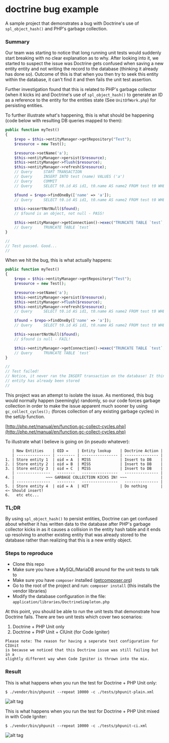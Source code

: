 # doctrine bug example

A sample project that demonstrates a bug with Doctrine's use of ```spl_object_hash()``` and PHP's garbage collection.

### Summary

Our team was starting to notice that long running unit tests would suddenly start breaking with no clear explanation as to why. After looking into it, we started to suspect the issue was Doctrine gets confused when saving a new entity entity and not writing the record to the database (thinking it already has done so). Outcome of this is that when you then try to seek this entity within the database, it can't find it and then fails the unit test assertion.

Further investigation found that this is related to PHP's garbage collector (when it kicks in) and Doctrine's use of ```spl_object_hash()``` to generate an ID as a reference to the entity for the entities state (See ```UnitOfWork.php```) for persisting entities.

To further illustrate what's happening, this is what should be happening (code below with resulting DB queries mapped to them):

```php
public function myTest()
{
	$repo = $this->entityManager->getRepository("Test");
	$resource = new Test();

	$resource->setName('a');
	$this->entityManager->persist($resource);
	$this->entityManager->flush($resource);
	$this->entityManager->refresh($resource);
	// Query     START TRANSACTION
	// Query     INSERT INTO test (name) VALUES ('a')
	// Query     COMMIT
	// Query     SELECT t0.id AS id1, t0.name AS name2 FROM test t0 WHERE t0.id = 1

	$found = $repo->findOneBy(['name' => 'a']);
	// Query     SELECT t0.id AS id1, t0.name AS name2 FROM test t0 WHERE t0.name = 'a' LIMIT 1

	$this->assertNotNull($found);
	// $found is an object, not null - PASS!

	$this->entityManager->getConnection()->exec("TRUNCATE TABLE `test`;");
	// Query     TRUNCATE TABLE `test`
}

//
// Test passed. Good...
//
```

When we hit the bug, this is what actually happens:

```php
public function myTest()
{
	$repo = $this->entityManager->getRepository("Test");
	$resource = new Test();

	$resource->setName('a');
	$this->entityManager->persist($resource);
	$this->entityManager->flush($resource);
	$this->entityManager->refresh($resource);
	// Query     SELECT t0.id AS id1, t0.name AS name2 FROM test t0 WHERE t0.id = 1

	$found = $repo->findOneBy(['name' => 'a']);
	// Query     SELECT t0.id AS id1, t0.name AS name2 FROM test t0 WHERE t0.name = 'a' LIMIT 1

	$this->assertNotNull($found);
	// $found is null - FAIL!

	$this->entityManager->getConnection()->exec("TRUNCATE TABLE `test`;");
	// Query     TRUNCATE TABLE `test`
}

//
// Test failed!
// Notice, it never ran the INSERT transaction on the database! It think's this
// entity has already been stored
//
```

This project was an attempt to isolate the issue. As mentioned, this bug would normally happen (seemingly) randomly, so our code forces garbage collection in order to make the issue apparent much sooner by using ```gc_collect_cycles();``` (forces collection of any existing garbage cycles) in the setUp function.

[http://php.net/manual/en/function.gc-collect-cycles.php](http://php.net/manual/en/function.gc-collect-cycles.php)

To illustrate what I believe is going on (in pseudo whatever):

```
   | New Entities    | OID =    | Entity lookup    | Doctrine Action |
   | --------------- | -------- | ---------------- | --------------- |
1. | Store entity 1  | oid = A  | MISS             | Insert to DB    |
2. | Store entity 2  | oid = B  | MISS             | Insert to DB    |
3. | Store entity 3  | oid = C  | MISS             | Insert to DB    |
   | ---------------   --------   ----------------   --------------- |
4. |              ~~~ GARBAGE COLLECTION KICKS IN! ~~~               |
   | ---------------   --------   ----------------   --------------- |
5. | Store entity 4  | oid = A  | HIT              | Do nothing      | <~ Should insert!
6.   etc etc...

```


### TL;DR

By using ```spl_object_hash()``` to persist entities, Doctrine can get confused about whether it has written data to the database after PHP's garbage collector kicks in as it causes a collision in the entity hash table and it ends up resolving to another existing entity that was already stored to the database rather than realizing that this is a new entity object.

### Steps to reproduce

* Clone this repo
* Make sure you have a MySQL/MariaDB around for the unit tests to talk to
* Make sure you have ```composer``` installed ([getcomposer.org](http://getcomposer.org))
* Go to the root of the project and run: ```composer install``` (this installs the vendor libraries)
* Modify the database configuration in the file: ```application/libraries/DoctrineSimpleton.php```

At this point, you should be able to run the unit tests that demonstrate how Doctrine fails. There are two unit tests which cover two scenarios:

1. Doctrine + PHP Unit only
2. Doctrine + PHP Unit + CIUnit (for Code Igniter)

````
Please note: The reason for having a seperate test configuration for CIUnit
is because we noticed that this Doctrine issue was still failing but in a
slightly different way when Code Igniter is thrown into the mix.
````

### Result

This is what happens when you run the test for Doctrine + PHP Unit only:

```$ ./vendor/bin/phpunit --repeat 10000 -c ./tests/phpunit-plain.xml```

![alt tag](http://i.imgur.com/JS7lQfC.gif)

This is what happens when you run the test for Doctrine + PHP Unit mixed in with Code Igniter:

```$ ./vendor/bin/phpunit --repeat 10000 -c ./tests/phpunit-ci.xml```

![alt tag](http://i.imgur.com/BDp2fjC.gif)